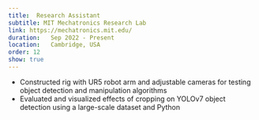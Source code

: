 ```yaml
---
title:  Research Assistant
subtitle: MIT Mechatronics Research Lab
link: https://mechatronics.mit.edu/
duration:   Sep 2022 - Present
location:   Cambridge, USA
order: 12
show: true
---
```


- Constructed rig with UR5 robot arm and adjustable cameras for testing object detection and manipulation algorithms
- Evaluated and visualized effects of cropping on YOLOv7 object detection using a large-scale dataset and Python